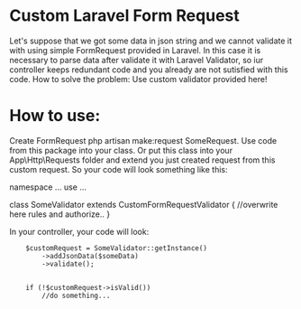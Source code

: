 # Custom Laravel Form Request

Let's suppose that we got some data in json string and we cannot validate it with using simple FormRequest provided in Laravel. In this case it is necessary to parse data after validate it with Laravel Validator, so iur controller keeps redundant code and you already are not sutisfied with this code. How to solve the problem:
Use custom validator provided here!

# How to use:

Create FormRequest php artisan make:request SomeRequest.
Use code from this package into your class. Or put this class into your App\Http\Requests folder and extend you just created request from this custom request. So your code will look something like this:

namespace ...
use ...

class SomeValidator extends CustomFormRequestValidator
{
	//overwrite here rules and authorize..
}


In your controller, your code will look:

        $customRequest = SomeValidator::getInstance()
            ->addJsonData($someData)
            ->validate();


        if (!$customRequest->isValid())
            //do something...